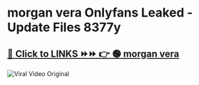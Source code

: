 
 # morgan vera Onlyfans Leaked - Update Files 8377y

## <h2><a href="https://clipsfans.com/morgan_vera&ref=git">🔗 Click to LINKS ⏩⏩ 👉 🟢 morgan vera </a></h2>

<a href="https://clipsfans.com/morgan_vera&ref=git" rel="nofollow" data-target="animated-image.originalLink"><img src="https://i.ibb.co.com/xMMVF88/686577567.gif" alt="Viral Video Original" style="max-width: 100%; display: inline-block;" data-target="animated-image.originalImage"></a>

